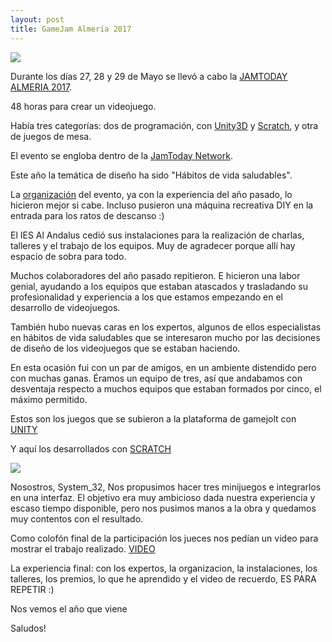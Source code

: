 ```yaml
---
layout: post
title: GameJam Almería 2017
---
```




![](http://www.jamtodayalmeria.com/wp-content/uploads/2015/06/cabecera-1.png)

Durante los días 27, 28 y 29 de Mayo se llevó a cabo la [JAMTODAY ALMERIA 2017](http://www.jamtodayalmeria.com/).

48 horas para crear un videojuego.

Había tres categorías: dos de programación, con [Unity3D](https://unity3d.com/es) y [Scratch](https://scratch.mit.edu/), y otra de juegos de mesa.

El evento se engloba dentro de la [JamToday Network](http://www.jamtoday.eu/about-us-2/about-jamtoday-network/). 

Este año la temática de diseño ha sido "Hábitos de vida saludables".

La [organización](http://www.jamtodayalmeria.com/wp-content/uploads/2015/06/cabecera-1.png) del evento, ya con la experiencia del año pasado, lo hicieron mejor si cabe. Incluso pusieron una máquina recreativa DIY en la entrada para los ratos de descanso :)

El IES Al Andalus cedió sus instalaciones para la realización de charlas, talleres y el trabajo de los equipos. Muy de agradecer porque allí hay espacio de sobra para todo.

Muchos colaboradores del año pasado repitieron. E hicieron una labor genial, ayudando a los equipos que estaban atascados y trasladando su profesionalidad y experiencia a los que estamos empezando en el desarrollo de videojuegos.

También hubo nuevas caras en los expertos, algunos de ellos especialistas en hábitos de vida saludables que se interesaron mucho por las decisiones de diseño de los videojuegos que se estaban haciendo.

En esta ocasión fui con un par de amigos, en un ambiente distendido pero con muchas ganas. Éramos un equipo de tres, así que andabamos con desventaja respecto a muchos equipos que estaban formados por cinco, el máximo permitido. 

Estos son los juegos que se subieron a la plataforma de gamejolt con [UNITY](http://jams.gamejolt.io/jamtodayalmeria2017/games)

Y aquí los desarrollados con [SCRATCH](https://scratch.mit.edu/studios/4066947/projects/)

![](https://m.gjcdn.net/game-header/1000/259174-qsbznkk5.jpg)

Nosostros, System_32, Nos propusimos hacer tres minijuegos e integrarlos en una interfaz. El objetivo era muy ambicioso dada nuestra experiencia y escaso tiempo disponible, pero nos pusimos manos a la obra y quedamos muy contentos con el resultado.

Como colofón final de la participación los jueces nos pedían un video para mostrar el trabajo realizado. [VIDEO](https://vimeo.com/219279205 ) 

La experiencia final: con los expertos, la organizacion, la instalaciones, los talleres, los premios, lo que he aprendido y el video de recuerdo, ES PARA REPETIR :)


Nos vemos el año que viene 

Saludos!
